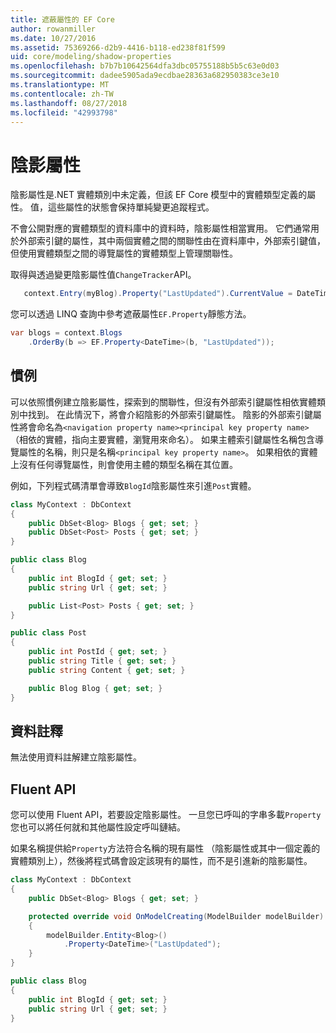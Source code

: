 ```yaml
---
title: 遮蔽屬性的 EF Core
author: rowanmiller
ms.date: 10/27/2016
ms.assetid: 75369266-d2b9-4416-b118-ed238f81f599
uid: core/modeling/shadow-properties
ms.openlocfilehash: b7b7b10642564dfa3dbc05755188b5b5c63e0d03
ms.sourcegitcommit: dadee5905ada9ecdbae28363a682950383ce3e10
ms.translationtype: MT
ms.contentlocale: zh-TW
ms.lasthandoff: 08/27/2018
ms.locfileid: "42993798"
---
```

# <a name="shadow-properties"></a>陰影屬性

陰影屬性是.NET 實體類別中未定義，但該 EF Core 模型中的實體類型定義的屬性。 值，這些屬性的狀態會保持單純變更追蹤程式。

不會公開對應的實體類型的資料庫中的資料時，陰影屬性相當實用。 它們通常用於外部索引鍵的屬性，其中兩個實體之間的關聯性由在資料庫中，外部索引鍵值，但使用實體類型之間的導覽屬性的實體類型上管理關聯性。

取得與透過變更陰影屬性值`ChangeTracker`API。

``` csharp
   context.Entry(myBlog).Property("LastUpdated").CurrentValue = DateTime.Now;
```

您可以透過 LINQ 查詢中參考遮蔽屬性`EF.Property`靜態方法。

``` csharp
var blogs = context.Blogs
    .OrderBy(b => EF.Property<DateTime>(b, "LastUpdated"));
```

## <a name="conventions"></a>慣例

可以依照慣例建立陰影屬性，探索到的關聯性，但沒有外部索引鍵屬性相依實體類別中找到。 在此情況下，將會介紹陰影的外部索引鍵屬性。 陰影的外部索引鍵屬性將會命名為`<navigation property name><principal key property name>`（相依的實體，指向主要實體，瀏覽用來命名）。 如果主體索引鍵屬性名稱包含導覽屬性的名稱，則只是名稱`<principal key property name>`。 如果相依的實體上沒有任何導覽屬性，則會使用主體的類型名稱在其位置。

例如，下列程式碼清單會導致`BlogId`陰影屬性來引進`Post`實體。

<!-- [!code-csharp[Main](samples/core/Modeling/Conventions/Samples/ShadowForeignKey.cs)] -->
``` csharp
class MyContext : DbContext
{
    public DbSet<Blog> Blogs { get; set; }
    public DbSet<Post> Posts { get; set; }
}

public class Blog
{
    public int BlogId { get; set; }
    public string Url { get; set; }

    public List<Post> Posts { get; set; }
}

public class Post
{
    public int PostId { get; set; }
    public string Title { get; set; }
    public string Content { get; set; }

    public Blog Blog { get; set; }
}
```

## <a name="data-annotations"></a>資料註釋

無法使用資料註解建立陰影屬性。

## <a name="fluent-api"></a>Fluent API

您可以使用 Fluent API，若要設定陰影屬性。 一旦您已呼叫的字串多載`Property`您也可以將任何就和其他屬性設定呼叫鏈結。

如果名稱提供給`Property`方法符合名稱的現有屬性 （陰影屬性或其中一個定義的實體類別上），然後將程式碼會設定該現有的屬性，而不是引進新的陰影屬性。

<!-- [!code-csharp[Main](samples/core/Modeling/FluentAPI/Samples/ShadowProperty.cs?highlight=7,8)] -->
``` csharp
class MyContext : DbContext
{
    public DbSet<Blog> Blogs { get; set; }

    protected override void OnModelCreating(ModelBuilder modelBuilder)
    {
        modelBuilder.Entity<Blog>()
            .Property<DateTime>("LastUpdated");
    }
}

public class Blog
{
    public int BlogId { get; set; }
    public string Url { get; set; }
}
```

